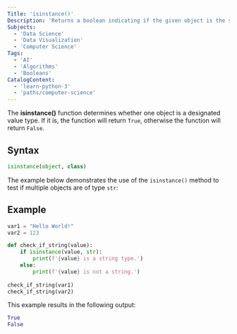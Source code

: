 ```yaml
---
Title: 'isinstance()'
Description: 'Returns a boolean indicating if the given object is the specified type.'
Subjects:
  - 'Data Science'
  - 'Data Visualization'
  - 'Computer Science'
Tags:
  - 'AI'
  - 'Algorithms'
  - 'Booleans'
CatalogContent:
  - 'learn-python-3'
  - 'paths/computer-science'
---
```


The **isinstance()** function determines whether one object is a designated value type. If it is, the function will return `True`, otherwise the function will return `False`.

## Syntax

```py
isinstance(object, class)
```

The example below demonstrates the use of the `isinstance()` method to test if multiple objects are of type `str`:

## Example

```py
var1 = "Hello World!"
var2 = 123

def check_if_string(value):
    if isinstance(value, str):
        print(f'{value} is a string type.')
    else:
        print(f'{value} is not a string.')
    
check_if_string(var1)
check_if_string(var2)
```

This example results in the following output:

```py
True
False
```
